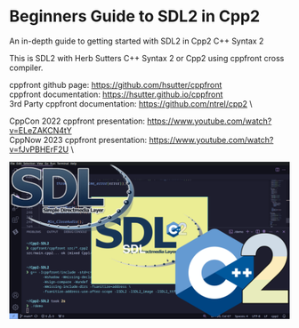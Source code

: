 # Beginners Guide to SDL2 in Cpp2

An in-depth guide to getting started with SDL2 in Cpp2 C++ Syntax 2

This is SDL2 with Herb Sutters C++ Syntax 2 or Cpp2 using cppfront cross compiler.

cppfront github page: https://github.com/hsutter/cppfront \
cppfront documentation: https://hsutter.github.io/cppfront \
3rd Party cppfront documentation: https://github.com/ntrel/cpp2 \

CppCon 2022 cppfront presentation: https://www.youtube.com/watch?v=ELeZAKCN4tY \
CppNow 2023 cppfront presentation: https://www.youtube.com/watch?v=fJvPBHErF2U \

![Screenshot](screenshot.png)
